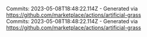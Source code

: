 Commits: 2023-05-08T18:48:22.114Z - Generated via https://github.com/marketplace/actions/artificial-grass
<br>
Commits: 2023-05-08T18:48:22.114Z - Generated via https://github.com/marketplace/actions/artificial-grass
<br>
